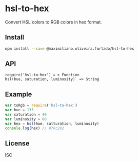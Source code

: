 # hsl-to-hex
Convert HSL colors to RGB colors in hex format.

## Install
```sh
npm install --save @maximiliano.oliveira.furtado/hsl-to-hex
```

## API
```
require('hsl-to-hex') = > Function
hsl(hue, saturation, luminosity)` => String
```

## Example
```js
var toRgb = require('hsl-to-hex')
var hue = 133
var saturation = 40
var luminosity = 60
var hex = hsl(hue, satturation, luminosity)
console.log(hex) // #70c282
```
## License

ISC